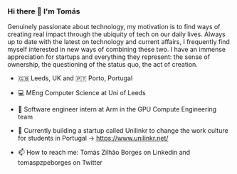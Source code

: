 ### Hi there 👋 I'm Tomás

<!--
**tomaspzpeborges/tomaspzpeborges** is a ✨ _special_ ✨ repository because its `README.md` (this file) appears on your GitHub profile.

Here are some ideas to get you started:

- 🔭 I’m currently working on ...
- 🌱 I’m currently learning ...
- 👯 I’m looking to collaborate on ...
- 🤔 I’m looking for help with ...
- 💬 Ask me about ...
- 📫 How to reach me: ...
- 😄 Pronouns: ...
- ⚡ Fun fact: ...
-->

Genuinely passionate about technology, my motivation is to find ways of creating real impact through the ubiquity of tech on our daily lives. Always up to date with the latest on technology and current affairs, I frequently find myself interested in new ways of combining these two. I have an immense appreciation for startups and everything they represent: the sense of ownership, the questioning of the status quo, the act of creation.

+ 🇬🇧 Leeds, UK and 🇵🇹 Porto, Portugal

+ 💻 MEng Computer Science at Uni of Leeds 

+ 🏢 Software engineer intern at Arm in the GPU Compute Engineering team 

+ 🌱 Currently building a startup called Unilinkr to change the work culture for students in Portugal -> https://www.unilinkr.net/ 

+ 📫 How to reach me: Tomás Zilhão Borges on Linkedin and tomaspzpeborges on Twitter 
